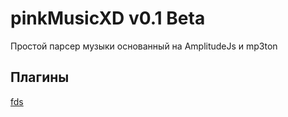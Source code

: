 
# pinkMusicXD v0.1 Beta
Простой парсер музыки основанный на AmplitudeJs и mp3ton
## Плагины
[fds](htt)

